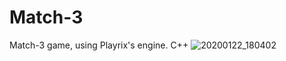 # Match-3
Match-3 game, using Playrix's engine. C++
![20200122_180402](https://user-images.githubusercontent.com/45435736/72906652-992a2280-3d43-11ea-9fea-5435bd9c42ac.gif)
